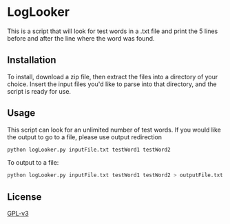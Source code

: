 # LogLooker
This is a script that will look for test words in a .txt file and print the 5 lines before and after the line where the word was found.

## Installation
To install, download a zip file, then extract the files into a directory of your choice. Insert the input files you'd like to parse into that directory, and the script is ready for use.

## Usage
This script can look for an unlimited number of test words. If you would like the output to go to a file, please use output redirection

```python
python logLooker.py inputFile.txt testWord1 testWord2
```

To output to a file:
```python
python logLooker.py inputFile.txt testWord1 testWord2 > outputFile.txt
```

## License
[GPL-v3](https://choosealicense.com/licenses/gpl-3.0/)
